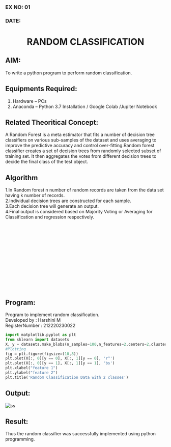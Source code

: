 ### EX NO: 01
### DATE:
# <p align="center">RANDOM CLASSIFICATION</p> 
## AIM:
To write a python program to perform random classification.

## Equipments Required:
1. Hardware – PCs
2. Anaconda – Python 3.7 Installation / Google Colab /Jupiter Notebook

## Related Theoritical Concept:
A Random Forest is a meta estimator that fits a number of decision tree classifiers on various sub-samples of the dataset and uses averaging to improve the predictive accuracy and control over-fitting.Random forest classifier creates a set of decision trees from randomly selected subset of training set. It then aggregates the votes from different decision trees to decide the final class of the test object.

## Algorithm
1.In Random forest n number of random records are taken from the data set having k number of records.<br>
2.Individual decision trees are constructed for each sample.<br>
3.Each decision tree will generate an output.<br>
4.Final output is considered based on Majority Voting or Averaging for Classification and regression respectively.

<br>
<br>
<br>
<br>
<br>
<br>
<br>
<br>
<br>
<br>
<br>
<br>

## Program:
Program to implement random classification.<br>
Developed by   : Harshini M<br>
RegisterNumber : 212220230022
```python
import matplotlib.pyplot as plt
from sklearn import datasets
X, y = datasets.make_blobs(n_samples=100,n_features=2,centers=2,cluster_std=1.05,random_state=2)
#Plotting
fig = plt.figure(figsize=(10,8))
plt.plot(X[:, 0][y == 0], X[:, 1][y == 0], 'r^')
plt.plot(X[:, 0][y == 1], X[:, 1][y == 1], 'bs')
plt.xlabel("feature 1")
plt.ylabel("feature 2")
plt.title('Random Classification Data with 2 classes')
```

## Output:
![ss](https://user-images.githubusercontent.com/75235554/163706011-3d12fe5c-c9ab-4b4f-97c3-69ae3428cad1.jpg)

## Result:
Thus the random classifier was successfully implemented using python programming.

